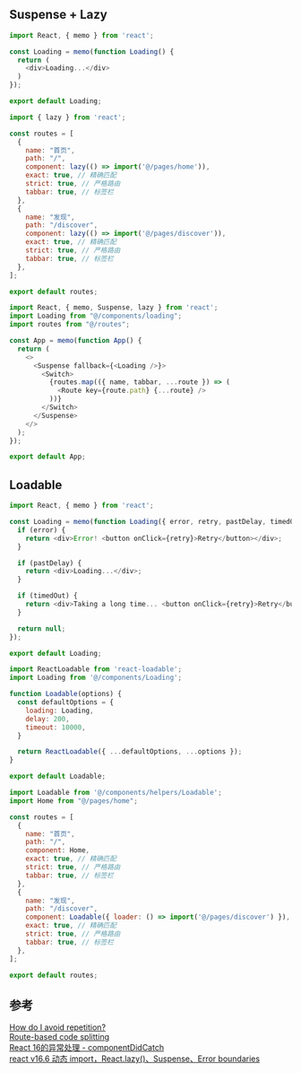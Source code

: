 ## Suspense + Lazy

```javascript
import React, { memo } from 'react';

const Loading = memo(function Loading() {
  return (
    <div>Loading...</div>
  )
});

export default Loading;
````

```javascript
import { lazy } from 'react';

const routes = [
  {
    name: "首页",
    path: "/",
    component: lazy(() => import('@/pages/home')),
    exact: true, // 精确匹配
    strict: true, // 严格路由
    tabbar: true, // 标签栏
  },
  {
    name: "发现",
    path: "/discover",
    component: lazy(() => import('@/pages/discover')),
    exact: true, // 精确匹配
    strict: true, // 严格路由
    tabbar: true, // 标签栏
  },
];

export default routes;
```

```javascript
import React, { memo, Suspense, lazy } from 'react';
import Loading from "@/components/loading";
import routes from "@/routes";

const App = memo(function App() {
  return (
    <>
      <Suspense fallback={<Loading />}>
        <Switch>
          {routes.map(({ name, tabbar, ...route }) => (
            <Route key={route.path} {...route} />
          ))}
        </Switch>
      </Suspense>
    </>
  );
});

export default App;
```

## Loadable

```javascript
import React, { memo } from 'react';

const Loading = memo(function Loading({ error, retry, pastDelay, timedOut }) {
  if (error) {
    return <div>Error! <button onClick={retry}>Retry</button></div>;
  }

  if (pastDelay) {
    return <div>Loading...</div>;
  }

  if (timedOut) {
    return <div>Taking a long time... <button onClick={retry}>Retry</button></div>;
  }

  return null;
});

export default Loading;
```

```javascript
import ReactLoadable from 'react-loadable';
import Loading from '@/components/Loading';

function Loadable(options) {
  const defaultOptions = {
    loading: Loading,
    delay: 200,
    timeout: 10000,
  }

  return ReactLoadable({ ...defaultOptions, ...options });
}

export default Loadable;
```

```javascript
import Loadable from '@/components/helpers/Loadable';
import Home from "@/pages/home";

const routes = [
  {
    name: "首页",
    path: "/",
    component: Home,
    exact: true, // 精确匹配
    strict: true, // 严格路由
    tabbar: true, // 标签栏
  },
  {
    name: "发现",
    path: "/discover",
    component: Loadable({ loader: () => import('@/pages/discover') }),
    exact: true, // 精确匹配
    strict: true, // 严格路由
    tabbar: true, // 标签栏
  },
];

export default routes;
```

## 参考

[How do I avoid repetition?](https://github.com/jamiebuilds/react-loadable#how-do-i-avoid-repetition)    
[Route-based code splitting](https://reactjs.org/docs/code-splitting.html#route-based-code-splitting)    
[React 16的异常处理 - componentDidCatch](https://github.com/Acgsior/Acgsior/blob/master/source/_posts/react-16-error-handling.md)    
[react v16.6 动态 import，React.lazy()、Suspense、Error boundaries](http://www.ptbird.cn/react-lazy-suspense-error-boundaries.html)    
